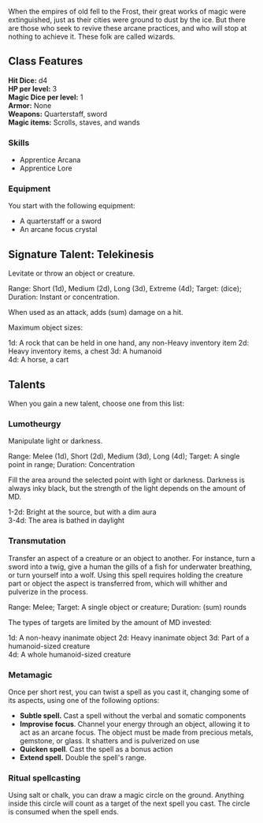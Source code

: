 When the empires of old fell to the Frost, their great works of magic were extinguished, just as their cities were ground to dust by the ice. But there are those who seek to revive these arcane practices, and who will stop at nothing to achieve it. These folk are called wizards.

## Class Features

**Hit Dice:** d4\
**HP per level:** 3\
**Magic Dice per level:** 1\
**Armor:** None\
**Weapons:** Quarterstaff, sword\
**Magic items:** Scrolls, staves, and wands

### Skills
- Apprentice Arcana
- Apprentice Lore

### Equipment

You start with the following equipment:

- A quarterstaff or a sword
- An arcane focus crystal

## Signature Talent: Telekinesis
Levitate or throw an object or creature.

Range: Short (1d), Medium (2d), Long (3d), Extreme (4d); Target: (dice); Duration: Instant or concentration.

When used as an attack, adds (sum) damage on a hit.

Maximum object sizes:

1d: A rock that can be held in one hand, any non-Heavy inventory item
2d: Heavy inventory items, a chest
3d: A humanoid\
4d: A horse, a cart

## Talents

When you gain a new talent, choose one from this list:

### Lumotheurgy
Manipulate light or darkness.

Range: Melee (1d), Short (2d), Medium (3d), Long (4d); Target: A single point in range; Duration: Concentration

Fill the area around the selected point with light or darkness. Darkness is always inky black, but the strength of the light depends on the amount of MD.

1-2d: Bright at the source, but with a dim aura\
3-4d: The area is bathed in daylight

### Transmutation
Transfer an aspect of a creature or an object to another. For instance, turn a sword into a twig, give a human the gills of a fish for underwater breathing, or turn yourself into a wolf. Using this spell requires holding the creature part or object the aspect is transferred from, which will whither and pulverize in the process.

Range: Melee; Target: A single object or creature; Duration: (sum) rounds

The types of targets are limited by the amount of MD invested:

1d: A non-heavy inanimate object
2d: Heavy inanimate object
3d: Part of a humanoid-sized creature\
4d: A whole humanoid-sized creature

### Metamagic
Once per short rest, you can twist a spell as you cast it, changing some of its aspects, using one of the following options:

- **Subtle spell.** Cast a spell without the verbal and somatic components
- **Improvise focus**. Channel your energy through an object, allowing it to act as an arcane focus. The object must be made from precious metals, gemstone, or glass. It shatters and is pulverized on use
- **Quicken spell**. Cast the spell as a bonus action
- **Extend spell.** Double the spell's range.

### Ritual spellcasting
Using salt or chalk, you can draw a magic circle on the ground. Anything inside this circle will count as a target of the next spell you cast. The circle is consumed when the spell ends.
